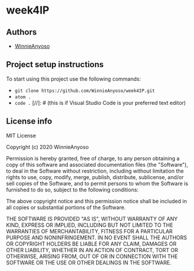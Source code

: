 # week4IP

## Authors
- [WinnieAnyoso](https://github.com/WinnieAnyoso)

## Project setup instructions
To start using this project use the following commands:

- `git clone https://github.com/WinnieAnyoso/week4IP.git`
- `atom .`
- `code .` [//]: # (this is if Visual Studio Code is your preferred text editor)

## License info
MIT License

Copyright (c) 2020 WinnieAnyoso

Permission is hereby granted, free of charge, to any person obtaining a copy
of this software and associated documentation files (the "Software"), to deal
in the Software without restriction, including without limitation the rights
to use, copy, modify, merge, publish, distribute, sublicense, and/or sell
copies of the Software, and to permit persons to whom the Software is
furnished to do so, subject to the following conditions:

The above copyright notice and this permission notice shall be included in all
copies or substantial portions of the Software.

THE SOFTWARE IS PROVIDED "AS IS", WITHOUT WARRANTY OF ANY KIND, EXPRESS OR
IMPLIED, INCLUDING BUT NOT LIMITED TO THE WARRANTIES OF MERCHANTABILITY,
FITNESS FOR A PARTICULAR PURPOSE AND NONINFRINGEMENT. IN NO EVENT SHALL THE
AUTHORS OR COPYRIGHT HOLDERS BE LIABLE FOR ANY CLAIM, DAMAGES OR OTHER
LIABILITY, WHETHER IN AN ACTION OF CONTRACT, TORT OR OTHERWISE, ARISING FROM,
OUT OF OR IN CONNECTION WITH THE SOFTWARE OR THE USE OR OTHER DEALINGS IN THE
SOFTWARE.
